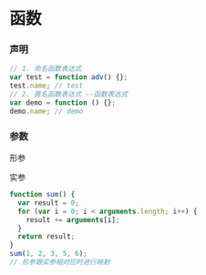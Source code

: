 # 函数

### 声明

```javascript
// 1. 命名函数表达式
var test = function adv() {};
test.name; // test
// 2. 匿名函数表达式 --函数表达式
var demo = function () {};
demo.name; // demo
```

### 参数

形参

实参

```javascript
function sum() {
  var result = 0;
  for (var i = 0; i < arguments.length; i++) {
    result += arguments[i];
  }
  return result;
}
sum(1, 2, 3, 5, 6);
// 形参跟实参相对应时进行映射
```
